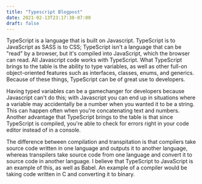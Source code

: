 ```yaml
---
title: "Typescript Blogpost"
date: 2021-02-13T23:17:38-07:00
draft: false
---
```


TypeScript is a language that is built on Javascript. TypeScript is to JavaScript as SASS is to CSS; TypeScript isn't a language that can be "read" by a browser, but it's compiled into JavaScript, which the browser can read. All Javascript code works with TypeScript. What TypeScript brings to the table is the ability to type variables, as well as other full-on object-oriented features such as interfaces, classes, enums, and generics. Because of these things, TypeScript can be of great use to developers.

Having typed variables can be a gamechanger for developers because Javascript can't do this; with Javascript you can end up in situations where a variable may accidentally be a number when you wanted it to be a string. This can happen often when you're concatenating text and numbers. Another advantage that TypeScript brings to the table is that since TypeScript is compiled, you're able to check for errors right in your code editor instead of in a console. 

The difference between compilation and transpitation is that compilers take source code written in one language and outputs it to another language, whereas transpilers take source code from one language and convert it to source code in another language. I believe that TypeScript to JavaScript is an example of this, as well as Babel. An example of a compiler would be taking code written in C and converting it to binary.